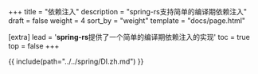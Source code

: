 +++
title = "依赖注入"
description = "spring-rs支持简单的编译期依赖注入"
draft = false
weight = 4
sort_by = "weight"
template = "docs/page.html"

[extra]
lead = '<b>spring-rs</b>提供了一个简单的编译期依赖注入的实现'
toc = true
top = false
+++

{{ include(path="../../spring/DI.zh.md") }}